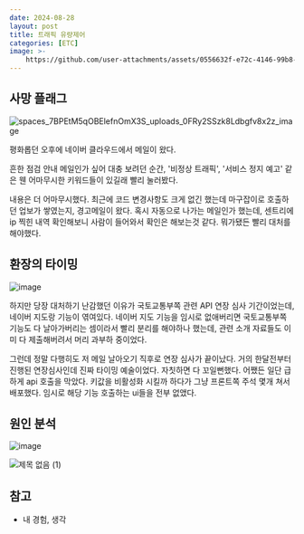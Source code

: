 ```yaml
---
date: 2024-08-28
layout: post
title: 트래픽 유량제어
categories: [ETC]
image: >-
    https://github.com/user-attachments/assets/0556632f-e72c-4146-99b8-dac52f0cfc79
---
```


## 사망 플래그

![spaces_7BPEtM5qOBElefnOmX3S_uploads_0FRy2SSzk8Ldbgfv8x2z_image](https://github.com/user-attachments/assets/192f90bc-955c-49c8-b465-a7e591a0f828)

평화롭던 오후에 네이버 클라우드에서 메일이 왔다. 

흔한 점검 안내 메일인가 싶어 대충 보려던 순간, '비정상 트래픽', '서비스 정지 예고' 같은 웬 어마무시한 키워드들이 있길래 빨리 눌러봤다.

내용은 더 어마무시했다. 
최근에 코드 변경사항도 크게 없긴 했는데 마구잡이로 호출하던 업보가 쌓였는지, 경고메일이 왔다.
혹시 자동으로 나가는 메일인가 했는데, 센트리에 ip 찍힌 내역 확인해보니 사람이 들어와서 확인은 해보는것 같다.
뭐가됐든 빨리 대처를 해야했다.

## 환장의 타이밍

![image](https://github.com/user-attachments/assets/e784b517-8bd7-4653-9e7f-1dd72d112dc7)

하지만 당장 대처하기 난감했던 이유가 국토교통부쪽 관련 API 연장 심사 기간이었는데, 네이버 지도랑 기능이 엮여있다. 
네이버 지도 기능을 임시로 없애버리면 국토교통부쪽 기능도 다 날아가버리는 셈이라서 빨리 분리를 해야하나 했는데, 
관련 소개 자료들도 이미 다 제출해버려서 머리 과부하 중이었다.

그런데 정말 다행히도 저 메일 날아오기 직후로 연장 심사가 끝이났다. 
거의 한달전부터 진행된 연장심사인데 진짜 타이밍 예술이었다. 자칫하면 다 꼬일뻔했다.
어쨌든 일단 급하게 api 호출을 막았다. 키값을 비활성화 시킬까 하다가 그냥 프론트쪽 주석 몇개 쳐서 배포했다. 
임시로 해당 기능 호출하는 ui들을 전부 없앴다.

## 원인 분석

![image](https://github.com/user-attachments/assets/3ec003fe-1b84-4ac8-8379-0e567a421075)


![제목 없음 (1)](https://github.com/user-attachments/assets/259ff457-87b3-46c4-a55a-ec7d9a6034ab)

## 참고

- 내 경험, 생각